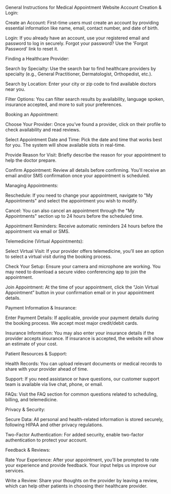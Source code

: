 General Instructions for Medical Appointment Website
Account Creation & Login:

Create an Account: First-time users must create an account by providing essential information like name, email, contact number, and date of birth.

Login: If you already have an account, use your registered email and password to log in securely. Forgot your password? Use the 'Forgot Password' link to reset it.

Finding a Healthcare Provider:

Search by Specialty: Use the search bar to find healthcare providers by specialty (e.g., General Practitioner, Dermatologist, Orthopedist, etc.).

Search by Location: Enter your city or zip code to find available doctors near you.

Filter Options: You can filter search results by availability, language spoken, insurance accepted, and more to suit your preferences.

Booking an Appointment:

Choose Your Provider: Once you’ve found a provider, click on their profile to check availability and read reviews.

Select Appointment Date and Time: Pick the date and time that works best for you. The system will show available slots in real-time.

Provide Reason for Visit: Briefly describe the reason for your appointment to help the doctor prepare.

Confirm Appointment: Review all details before confirming. You'll receive an email and/or SMS confirmation once your appointment is scheduled.

Managing Appointments:

Reschedule: If you need to change your appointment, navigate to "My Appointments" and select the appointment you wish to modify.

Cancel: You can also cancel an appointment through the "My Appointments" section up to 24 hours before the scheduled time.

Appointment Reminders: Receive automatic reminders 24 hours before the appointment via email or SMS.

Telemedicine (Virtual Appointments):

Select Virtual Visit: If your provider offers telemedicine, you’ll see an option to select a virtual visit during the booking process.

Check Your Setup: Ensure your camera and microphone are working. You may need to download a secure video conferencing app to join the appointment.

Join Appointment: At the time of your appointment, click the “Join Virtual Appointment” button in your confirmation email or in your appointment details.

Payment Information & Insurance:

Enter Payment Details: If applicable, provide your payment details during the booking process. We accept most major credit/debit cards.

Insurance Information: You may also enter your insurance details if the provider accepts insurance. If insurance is accepted, the website will show an estimate of your cost.

Patient Resources & Support:

Health Records: You can upload relevant documents or medical records to share with your provider ahead of time.

Support: If you need assistance or have questions, our customer support team is available via live chat, phone, or email.

FAQs: Visit the FAQ section for common questions related to scheduling, billing, and telemedicine.

Privacy & Security:

Secure Data: All personal and health-related information is stored securely, following HIPAA and other privacy regulations.

Two-Factor Authentication: For added security, enable two-factor authentication to protect your account.

Feedback & Reviews:

Rate Your Experience: After your appointment, you’ll be prompted to rate your experience and provide feedback. Your input helps us improve our services.

Write a Review: Share your thoughts on the provider by leaving a review, which can help other patients in choosing their healthcare provider.
